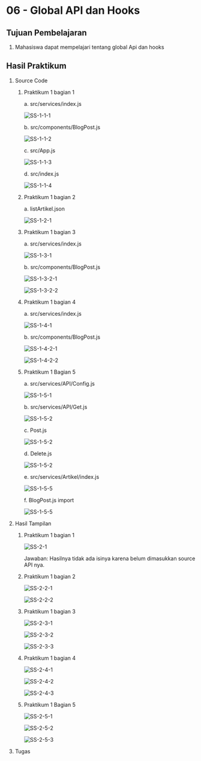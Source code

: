 # 06 - Global API dan Hooks

## Tujuan Pembelajaran
1. Mahasiswa dapat mempelajari tentang global Api dan hooks

## Hasil Praktikum

1. Source Code

    1. Praktikum 1 bagian 1

        a. src/services/index.js

        ![SS-1-1-1](img/1.1/1.jpg)

        b. src/components/BlogPost.js

        ![SS-1-1-2](img/1.1/2.jpg)

        c. src/App.js

        ![SS-1-1-3](img/1.1/3.jpg)

        d. src/index.js

        ![SS-1-1-4](img/1.1/4.jpg)

    2. Praktikum 1 bagian 2

        a. listArtikel.json

        ![SS-1-2-1](img/1.2/1.jpg)

    3. Praktikum 1 bagian 3

        a. src/services/index.js

        ![SS-1-3-1](img/1.3/1.jpg)

        b. src/components/BlogPost.js

        ![SS-1-3-2-1](img/1.3/2.1.jpg)

        ![SS-1-3-2-2](img/1.3/2.2.jpg)

    4. Praktikum 1 bagian 4

        a. src/services/index.js

        ![SS-1-4-1](img/1.4/1.jpg)

        b. src/components/BlogPost.js

        ![SS-1-4-2-1](img/1.4/2.1.jpg)

        ![SS-1-4-2-2](img/1.4/2.2.jpg)

    5. Praktikum 1 Bagian 5

        a. src/services/API/Config.js

        ![SS-1-5-1](img/1.5/1.jpg)

        b. src/services/API/Get.js

        ![SS-1-5-2](img/1.5/2.jpg)

        c. Post.js

        ![SS-1-5-2](img/1.5/3.jpg)

        d. Delete.js

        ![SS-1-5-2](img/1.5/4.jpg)

        e. src/services/Artikel/index.js

        ![SS-1-5-5](img/1.5/5.jpg)

        f. BlogPost.js import

        ![SS-1-5-5](img/1.5/6.jpg)

2. Hasil Tampilan

    1. Praktikum 1 bagian 1

        ![SS-2-1](img/1.1/hasil1.jpg)

        Jawaban: Hasilnya tidak ada isinya karena belum dimasukkan source API nya.

    2. Praktikum 1 bagian 2

        ![SS-2-2-1](img/1.2/hasilcmd2.jpg)

        ![SS-2-2-2](img/1.2/hasilda2.jpg)

    3. Praktikum 1 bagian 3

        ![SS-2-3-1](img/1.3/hasil3.1.jpg)

        ![SS-2-3-2](img/1.3/hasil3.3.jpg)

        ![SS-2-3-3](img/1.3/hasil3.3.jpg)

    4. Praktikum 1 bagian 4

        ![SS-2-4-1](img/1.4/hasil4.1.jpg)

        ![SS-2-4-2](img/1.4/hasil4.3.jpg)

        ![SS-2-4-3](img/1.4/hasil4.3.jpg)

    5. Praktikum 1 Bagian 5

        ![SS-2-5-1](img/1.5/hasil5.1.jpg)

        ![SS-2-5-2](img/1.5/hasil5.1.jpg)

        ![SS-2-5-3](img/1.5/hasil5.1.jpg)

3. Tugas